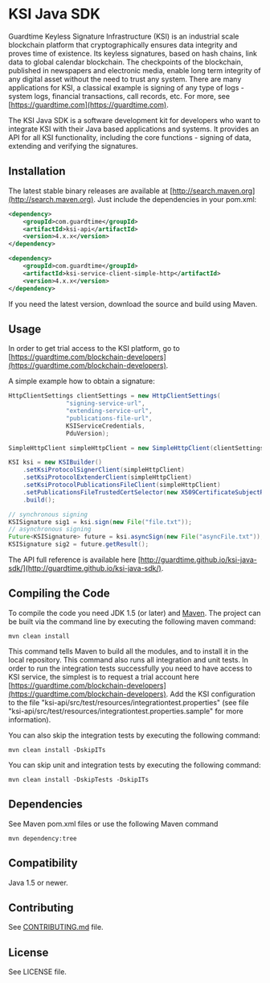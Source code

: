 # KSI Java SDK #
Guardtime Keyless Signature Infrastructure (KSI) is an industrial scale blockchain platform that cryptographically 
ensures data integrity and proves time of existence. Its keyless signatures, based on hash chains, link data to global 
calendar blockchain. The checkpoints of the blockchain, published in newspapers and electronic media, enable long term 
integrity of any digital asset without the need to trust any system. There are many applications for KSI, a classical 
example is signing of any type of logs - system logs, financial transactions, call records, etc. For more, 
see [https://guardtime.com](https://guardtime.com).

The KSI Java SDK is a software development kit for developers who want to integrate KSI with their Java based applications 
and systems. It provides an API for all KSI functionality, including the core functions - signing of data, extending 
and verifying the signatures.

## Installation ##

The latest stable binary releases are available at [http://search.maven.org](http://search.maven.org). Just include the
dependencies in your pom.xml:

```xml
<dependency>
    <groupId>com.guardtime</groupId>
    <artifactId>ksi-api</artifactId>
    <version>4.x.x</version>
</dependency>

<dependency>
    <groupId>com.guardtime</groupId>
    <artifactId>ksi-service-client-simple-http</artifactId>
    <version>4.x.x</version>
</dependency>
```     
If you need the latest version, download the source and build using Maven.

## Usage ##

In order to get trial access to the KSI platform, go to [https://guardtime.com/blockchain-developers](https://guardtime.com/blockchain-developers).

A simple example how to obtain a signature:
```java
HttpClientSettings clientSettings = new HttpClientSettings(
                "signing-service-url",
                "extending-service-url",
                "publications-file-url",
                KSIServiceCredentials,
                PduVersion);

SimpleHttpClient simpleHttpClient = new SimpleHttpClient(clientSettings);

KSI ksi = new KSIBuilder()
    .setKsiProtocolSignerClient(simpleHttpClient)
    .setKsiProtocolExtenderClient(simpleHttpClient)
    .setKsiProtocolPublicationsFileClient(simpleHttpClient)
    .setPublicationsFileTrustedCertSelector(new X509CertificateSubjectRdnSelector("E=test@test.com"))
    .build();

// synchronous signing
KSISignature sig1 = ksi.sign(new File("file.txt"));
// asynchronous signing
Future<KSISignature> future = ksi.asyncSign(new File("asyncFile.txt"));
KSISignature sig2 = future.getResult();
```
The API full reference is available here [http://guardtime.github.io/ksi-java-sdk/](http://guardtime.github.io/ksi-java-sdk/).

## Compiling the Code ##
To compile the code you need JDK 1.5 (or later) and [Maven](https://maven.apache.org/). 
The project can be built via the command line by executing the following maven command: 
```
mvn clean install
``` 
This command tells Maven to build all the modules, and to install it in the local repository. This command also runs all
integration and unit tests. In order to run the integration tests successfully you need to have access to KSI 
service, the simplest is to request a trial account here [https://guardtime.com/blockchain-developers](https://guardtime.com/blockchain-developers).
Add the KSI configuration to the file "ksi-api/src/test/resources/integrationtest.properties" (see file 
"ksi-api/src/test/resources/integrationtest.properties.sample" for more information).

You can also skip the integration tests by executing the following command:
```
mvn clean install -DskipITs
```

You can skip unit and integration tests by executing the following command:
```
mvn clean install -DskipTests -DskipITs
```

## Dependencies ##

See Maven pom.xml files or use the following Maven command
```
mvn dependency:tree
```

## Compatibility ##

Java 1.5 or newer.

## Contributing ##

See [CONTRIBUTING.md](CONTRIBUTING.md) file.

## License ##

See LICENSE file.
